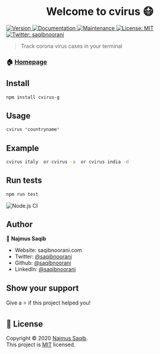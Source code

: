 <h1 align="center">Welcome to cvirus 😷</h1>
<p>
  <a href="https://www.npmjs.com/package/cvirus" target="_blank">
    <img alt="Version" src="https://img.shields.io/npm/v/cvirus.svg">
  </a>
  <a href="https://github.com/saqibnoorani/cvirus#readme" target="_blank">
    <img alt="Documentation" src="https://img.shields.io/badge/documentation-yes-brightgreen.svg" />
  </a>
  <a href="https://github.com/saqibnoorani/cvirus/graphs/commit-activity" target="_blank">
    <img alt="Maintenance" src="https://img.shields.io/badge/Maintained%3F-yes-green.svg" />
  </a>
  <a href="https://github.com/saqibnoorani/cvirus/blob/master/LICENSE" target="_blank">
    <img alt="License: MIT" src="https://img.shields.io/github/license/saqibnoorani/cvirus" />
  </a>
  <a href="https://twitter.com/saqibnoorani" target="_blank">
    <img alt="Twitter: saqibnoorani" src="https://img.shields.io/twitter/follow/saqibnoorani.svg?style=social" />
  </a>
</p>

> Track corona virus cases in your terminal

### 🏠 [Homepage](https://www.npmjs.com/package/cvirus)

## Install

```sh
npm install cvirus-g
```

## Usage

```sh
cvirus *countryname*
```

## Example

```sh
cvirus italy  or cvirus -a  or cvirus india -d
```


## Run tests

```sh
npm run test
```
![Node.js CI](https://github.com/saqibnoorani/cvirus/workflows/Node.js%20CI/badge.svg?branch=master)
## Author

👤 **Najmus Saqib**

* Website: saqibnoorani.com
* Twitter: [@saqibnoorani](https://twitter.com/saqibnoorani)
* Github: [@saqibnoorani](https://github.com/saqibnoorani)
* LinkedIn: [@saqibnoorani](https://linkedin.com/in/saqibnoorani)

## Show your support

Give a ⭐️ if this project helped you!

## 📝 License

Copyright © 2020 [Najmus Saqib](https://github.com/saqibnoorani).<br />
This project is [MIT](https://github.com/saqibnoorani/cvirus/blob/master/LICENSE) licensed.


